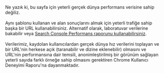 Ne yazık ki, bu sayfa için yeterli gerçek dünya performans verisine sahip değiliz.<br><br> Aynı şablonu kullanan ve alan sonuçlarını almak için yeterli trafiğe sahip başka bir URL kullanabilirsiniz. Alternatif olarak, laboratuvar verilerine bakabilir veya [Search Console Performans raporunu kullanabilirsiniz](https://support.google.com/webmasters/answer/7576553?hl=en&ref_topic=9384513).<br><br> Verilerimiz, kaydolan kullanıcılardan gerçek dünya hız verilerini toplayan ve bir URL'nin herkese açık (taranabilir ve dizine eklenebilir) olmasını ve URL'nin performansına dair temsili, anonimleştirilmiş bir görünüm sağlayan yeterli sayıda farklı örneğe sahip olmasını gerektiren Chrome Kullanıcı Deneyimi Raporu'na dayanmaktadır.
